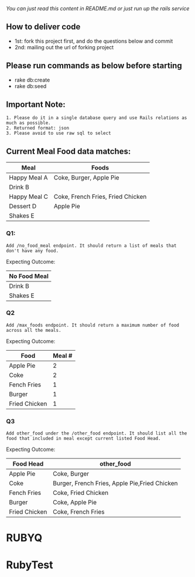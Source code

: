 _You can just read this content in README.md or just run up the rails service_

## How to deliver code
* 1st: fork this project first, and do the questions below and commit
* 2nd: mailing out the url of forking project

## Please run commands as below before starting
* rake db:create
* rake db:seed

## Important Note:
    1. Please do it in a single database query and use Rails relations as much as possible.
    2. Returned format: json
    3. Please avoid to use raw sql to select

## Current Meal Food data matches:

|Meal          |Foods                                |
|--------------|-------------------------------------|
|Happy Meal A  |Coke, Burger, Apple Pie              |
|Drink B       |
|Happy Meal C  |Coke, French Fries, Fried Chicken    |
|Dessert D     |Apple Pie                            |
|Shakes E      |



### Q1:
	Add /no_food_meal endpoint. It should return a list of meals that don't have any food.

Expecting Outcome:

|No Food Meal       |
|-------------------|
|Drink B            |
|Shakes E           |


### Q2
	Add /max_foods endpoint. It should return a maximum number of food across all the meals.

Expecting Outcome:

|Food          |Meal #  |
|--------------|--------|
|Apple Pie     |2       |
|Coke          |2       |
|Fench Fries   |1       |
|Burger        |1       |
|Fried Chicken |1       |


### Q3
	Add other_food under the /other_food endpoint. It should list all the food that included in meal except current listed Food Head.

Expecting Outcome:

|Food Head     |other_food                                   |
|--------------|---------------------------------------------|
|Apple Pie     |Coke, Burger                                 |
|Coke          |Burger, French Fries, Apple Pie,Fried Chicken|
|Fench Fries   |Coke, Fried Chicken                          |
|Burger        |Coke, Apple Pie                              |
|Fried Chicken |Coke, French Fries                           |


# RUBYQ
# RubyTest

